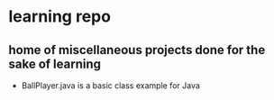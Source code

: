 # learning repo
## home of miscellaneous projects done for the sake of learning

- BallPlayer.java is a basic class example for Java
